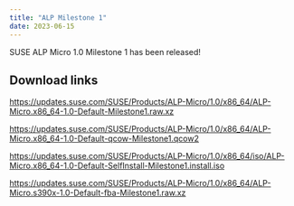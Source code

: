 ```yaml
---
title: "ALP Milestone 1"
date: 2023-06-15
---
```

<!-- <section class="intro">
    <div class="bg-primary">
      <div class="wrap grid-one">
        <div>
          <h1 style="color: white;">SUSE Adaptable Linux Platform</h1>
          <h3 style="color: white;">The container-native workload-focused OS</h3>
        </div>
      </div>
    </div>
  
    <div class="folder">
      <h4 style="color: white;">Great for</h4>
      <div class="bg-light grid-dynamic text-center">
        <h5>Cloud</h5>
        <h5>Developers</h5>
        <h5>Container-native workloads</h5>
      </div>
    </div>
</section> -->

SUSE ALP Micro 1.0 Milestone 1 has been released!

## Download links

https://updates.suse.com/SUSE/Products/ALP-Micro/1.0/x86_64/ALP-Micro.x86_64-1.0-Default-Milestone1.raw.xz

https://updates.suse.com/SUSE/Products/ALP-Micro/1.0/x86_64/ALP-Micro.x86_64-1.0-Default-qcow-Milestone1.qcow2

https://updates.suse.com/SUSE/Products/ALP-Micro/1.0/x86_64/iso/ALP-Micro.x86_64-1.0-Default-SelfInstall-Milestone1.install.iso

https://updates.suse.com/SUSE/Products/ALP-Micro/1.0/x86_64/ALP-Micro.s390x-1.0-Default-fba-Milestone1.raw.xz
